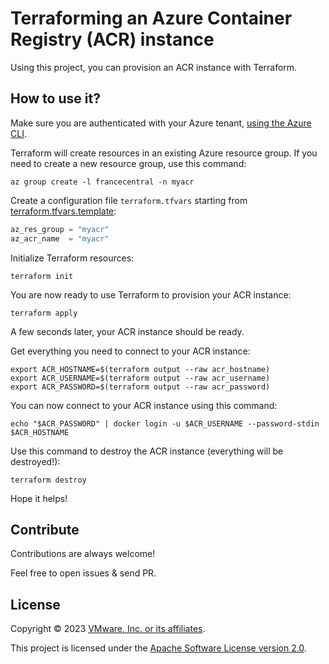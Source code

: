 # Terraforming an Azure Container Registry (ACR) instance

Using this project, you can provision an ACR instance with Terraform.

## How to use it?

Make sure you are authenticated with your Azure tenant,
[using the Azure CLI](https://learn.microsoft.com/en-us/cli/azure/authenticate-azure-cli).

Terraform will create resources in an existing Azure resource group.
If you need to create a new resource group, use this command:

```shell
az group create -l francecentral -n myacr
```

Create a configuration file `terraform.tfvars`
starting from [terraform.tfvars.template](terraform.tfvars.template):

```tfvars
az_res_group = "myacr"
az_acr_name  = "myacr"
```

Initialize Terraform resources:

```shell
terraform init
```

You are now ready to use Terraform to provision your ACR instance:

```shell
terraform apply
```

A few seconds later, your ACR instance should be ready.

Get everything you need to connect to your ACR instance:

```shell
export ACR_HOSTNAME=$(terraform output --raw acr_hostname)
export ACR_USERNAME=$(terraform output --raw acr_username)
export ACR_PASSWORD=$(terraform output --raw acr_password)
```

You can now connect to your ACR instance using this command:

```shell
echo "$ACR_PASSWORD" | docker login -u $ACR_USERNAME --password-stdin $ACR_HOSTNAME
```

Use this command to destroy the ACR instance (everything will be destroyed!):

```shell
terraform destroy
```

Hope it helps!

## Contribute

Contributions are always welcome!

Feel free to open issues & send PR.

## License

Copyright &copy; 2023 [VMware, Inc. or its affiliates](https://vmware.com).

This project is licensed under the [Apache Software License version 2.0](https://www.apache.org/licenses/LICENSE-2.0).
